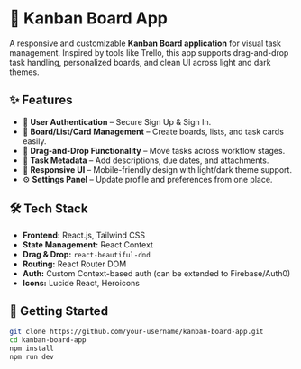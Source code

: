 # 🧠 Kanban Board App

A responsive and customizable **Kanban Board application** for visual task management. Inspired by tools like Trello, this app supports drag-and-drop task handling, personalized boards, and clean UI across light and dark themes.

## ✨ Features

- 🔐 **User Authentication** – Secure Sign Up & Sign In.
- 🧩 **Board/List/Card Management** – Create boards, lists, and task cards easily.
- 🔁 **Drag-and-Drop Functionality** – Move tasks across workflow stages.
- 📅 **Task Metadata** – Add descriptions, due dates, and attachments.
- 🎨 **Responsive UI** – Mobile-friendly design with light/dark theme support.
- ⚙️ **Settings Panel** – Update profile and preferences from one place.

## 🛠️ Tech Stack

- **Frontend:** React.js, Tailwind CSS
- **State Management:** React Context
- **Drag & Drop:** `react-beautiful-dnd`
- **Routing:** React Router DOM
- **Auth:** Custom Context-based auth (can be extended to Firebase/Auth0)
- **Icons:** Lucide React, Heroicons


## 🚀 Getting Started

```bash
git clone https://github.com/your-username/kanban-board-app.git
cd kanban-board-app
npm install
npm run dev


